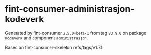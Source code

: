 # fint-consumer-administrasjon-kodeverk

Generated by fint-consumer `2.5.0-beta-1` from tag `v3.9.0` on package `kodeverk` and component `administrasjon`.

Based on fint-consumer-skeleton refs/tags/v1.7.1.
